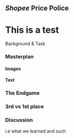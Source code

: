 ## *Shopee* **Price Police**

<h1>This is a test</h1

### Background & Task

### Masterplan

#### Images

#### Text

### The Endgame

### 3rd vs 1st place

### Discussion

i.e what we learned and such
